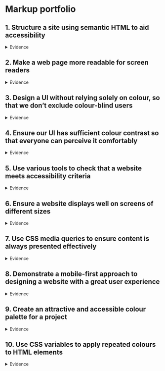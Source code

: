 # Markup portfolio


## 1. Structure a site using semantic HTML to aid accessibility
<details>
  <summary>Evidence</summary>
  <br>
  Throughout our code we adhered as closely to the A11Y guidelines as we could to use the correct elements. This was so that a screen reader could read each element of our code and feed it back to the user.
  
  Below is an exmaple of our code where we have used semantics to make the code easier to read.
  
  In addition to this we have also add in a class to each element, so that a developer working on the code knows what each element pertains to.
  
  ```html
    <header>
      <nav class="navbar">
        <a href="#" class="nav-branding">NerdWhale</a>
        <ul class="nav-menu">
          <li class="nav-item">
            <a href="#home" class="nav-link">Home</a>
          </li>
          <li class="nav-item">
            <a href="#about" class="nav-link">About Us</a>
          </li>
          <li class="nav-item">
            <a href="#ourwork" class="nav-link">Our Work</a>
          </li>
          <li class="nav-item">
            <a href="#contactus" class="nav-link">Contact Us</a>
          </li>
        </ul>
      </nav>
  </header>
```
</details>

## 2. Make a web page more readable for screen readers

<details>
  <summary>Evidence</summary>
  <br>
  We have included alternative text on images to help screen readers understand and feed back to visually impaired users what the element pertains to.
  
  ```html
  <div class="home-img">
  <img src="img/Nerdwhale2-01.png" alt="company image" class="company-pic" />
  </div>
 ```
</details>

## 3. Design a UI without relying solely on colour, so that we don’t exclude colour-blind users

<details>
  <summary>Evidence</summary>
  <br>
  

  |![image](https://user-images.githubusercontent.com/101563800/203403742-7c70ef1d-0de8-4aa0-bcd4-dc92a02dafd4.png)|
  |:--:| 
  | *Above: The meet the team section of our agency website* |
  
  We approached this project with the intention of starting with as little colour as possible to cater towards colour blind users. However, as time went on we decided to also add in colours that could be easily read by individuals with conditions like dyslexia.
  
</details>

## 4. Ensure our UI has sufficient colour contrast so that everyone can perceive it comfortably

<details>
  <summary>Evidence</summary>
  
  
</details>

## 5. Use various tools to check that a website meets accessibility criteria

<details>
  <summary>Evidence</summary>
  
  We used a mixture of Chrome's Lighthouse Extension to check for any immediate faults in our website, for example images not having alt text. In addition to this we used W3's HTML Markup Validator to check for semantic errors within our code and minimise the number of errors we were seeing.
  
  |![image](https://user-images.githubusercontent.com/101563800/205083937-a656c717-1173-4b25-b081-83255584591c.png)|
  |:--:|
  | *Above: Using Chrome's Lighthouse Extension to measure the website aginst various metrics* |
  
  |![image](https://user-images.githubusercontent.com/101563800/205084952-9fd6072d-0f7b-4ff9-bc80-ae44a1631ab8.png)|
  |:--:|
  | *Above: Using W3's HTML Markup Validator* |

</details>

## 6. Ensure a website displays well on screens of different sizes

<details>
  <summary>Evidence</summary>
  
  Below are a few examples of what the site looks like on two devices of varying sizes. 
  
  |![image](https://user-images.githubusercontent.com/101563800/205667761-dde0f43a-6aba-4685-99bc-a84e208a4723.png)|
  |:--:|
  |*Above: What the app looks like on a Samsung S8+*|

  |![image](https://user-images.githubusercontent.com/101563800/205668356-1ad9c967-a848-4fb2-958d-3279750755d4.png)|
  |:--:|
  |*Above: What the app looks like on an iPad Mini*|
  
</details>

## 7. Use CSS media queries to ensure content is always presented effectively

<details>
  <summary>Evidence</summary>
  
  Below is an example code snippet of a media query we used to ensure content is presented effectively on a device with a screen size less than 420px
  
  ```CSS
  @media (max-width: 420px) {
  body{
max-width: fit-content;
  }

  .navbar {
    position: fixed;
    top: 0;
    left: 0;
    width: 100vw;
    background: var(--bg-color);
    z-index: 100;
    display: flex;
    align-items: center;
    justify-content: space-between;
    box-shadow: 0 4px 8px 0 rgba(0, 0, 0, 0.2);
    padding: 1rem;
  }

  .nav-menu {
    position: absolute;
    top: 75%;
    right: -100%;
    gap: 0;
    flex-direction: column;
    background-color: var(--bg-color);
    width: 40%;
    text-align: center;
    transition: 0.3s;
  }

  .nav-item {
    padding: 20px 0;
  }

  .nav-menu.active {
    right: 0;
    box-shadow: 0 4px 8px 0 rgba(0, 0, 0, 0.2);
  }

  .home-content {
    display: flex;
    flex-wrap: wrap;
    padding-left: 100px;
    padding-top: 20px;
    width: 100%;
  }
  
  .home-img {
    width: 1000px;
    height: 1000px;
    overflow: hidden;
    margin-bottom: 2rem;
  }
  
  .home-text {
    width: 400px;
    font-family: "Segoe UI", Tahoma, Geneva, Verdana, sans-serif;
    justify-content: center;
  }
 
  .home-text h1 {
    font-size: 2.5rem;
  }
  .home-text p {
    display: flex;
    flex-wrap: wrap;
    font-size: 1rem;
    margin-bottom: 1.5rem;
  }
  
  .section-heading {
    font-family: "Segoe UI", Tahoma, Geneva, Verdana, sans-serif;
    font-size: 3rem;
    text-transform: uppercase;
    color: var(--heading-color);
    text-align: center;
    margin-bottom: 2rem;
    font-weight: 100;
  }
  
  .project-container {
    display: grid;
    grid-template-columns: auto;
    justify-content: center;
    align-items: center;
    margin-left:30px;
  }

  .project-card .card-banner img {
    border-radius: 25px;
    transition: var(--transition-2);
    width: 300px;
    height: 429px;
    object-fit: cover; 
  }

  .description {
    max-width: 200px;
    width: 200px;
    font-family: "Segoe UI", Tahoma, Geneva, Verdana, sans-serif;
    font-size: small;
    position: absolute;
    margin: auto;
    margin-top: -225px;
    background-color: hsl(47, 100%, 69%);
    border-radius: 10px;
    padding: 50px;
    text-align: center;
    opacity: 0;
    transition: 0.5s ease;
    box-shadow: 0 4px 8px 0 rgba(0, 0, 0, 0.2);
  }
}

  ```
</details>

## 8. Demonstrate a mobile-first approach to designing a website with a great user experience

<details>
  <summary>Evidence</summary>
</details>

## 9. Create an attractive and accessible colour palette for a project

<details>
  <summary>Evidence</summary>
</details>

## 10. Use CSS variables to apply repeated colours to HTML elements

<details>
  <summary>Evidence</summary>
</details>

